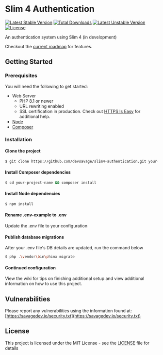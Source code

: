 
# Slim 4 Authentication
[![Latest Stable Version](https://poser.pugx.org/devsavage/slim4-authentication/v?format=flat-square)](https://packagist.org/packages/devsavage/slim4-authentication)
[![Total Downloads](https://poser.pugx.org/devsavage/slim4-authentication/downloads?format=flat-square)](https://packagist.org/packages/devsavage/slim4-authentication)
[![Latest Unstable Version](https://poser.pugx.org/devsavage/slim4-authentication/v/unstable?format=flat-square)](https://packagist.org/packages/devsavage/slim4-authentication)
[![License](https://poser.pugx.org/devsavage/slim4-authentication/license?format=flat-square)](https://packagist.org/packages/devsavage/slim4-authentication)

An authentication system using Slim 4 (in development)

Checkout the [current roadmap](/wiki) for features. 

## Getting Started
### Prerequisites
You will need the following to get started: 

* Web Server
	* PHP 8.1 or newer
	* URL rewriting enabled
	* SSL certification in production. Check out [HTTPS Is Easy](https://httpsiseasy.com/) for additional help. 
* [Node](https://nodejs.org/)
* [Composer](https://getcomposer.org/)

### Installation
#### Clone the project
```bash
$ git clone https://github.com/devsavage/slim4-authentication.git your-project-name
```
#### Install Composer dependencies
```bash
$ cd your-project-name && composer install
```
#### Install Node dependencies
```bash
$ npm install
```
#### Rename .env-example to .env
Update the .env file to your configuration

#### Publish database migrations
After your .env file's DB details are updated, run the command below
```bash
$ php .\vendor\bin\phinx migrate
```
#### Continued configuration
View the wiki for tips on finishing additional setup and view additional information on how to use this project.

## Vulnerabilities
Please report any vulnerabilities using the information found at: [https://savagedev.io/security.txt](https://savagedev.io/security.txt)

## License
This project is licensed under the MIT License - see the [LICENSE](LICENSE) file for details
